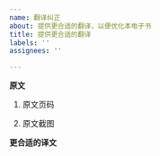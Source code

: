 ```yaml
---
name: 翻译纠正
about: 提供更合适的翻译，以便优化本电子书
title: 提供更合适的翻译
labels: ''
assignees: ''

---
```


**原文**
1. 原文页码

2. 原文截图

**更合适的译文**

